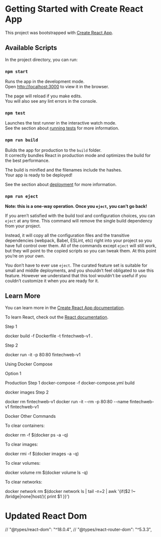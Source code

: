 # Getting Started with Create React App

This project was bootstrapped with [Create React App](https://github.com/facebook/create-react-app).

## Available Scripts

In the project directory, you can run:

### `npm start`

Runs the app in the development mode.\
Open [http://localhost:3000](http://localhost:3000) to view it in the browser.

The page will reload if you make edits.\
You will also see any lint errors in the console.

### `npm test`

Launches the test runner in the interactive watch mode.\
See the section about [running tests](https://facebook.github.io/create-react-app/docs/running-tests) for more information.

### `npm run build`

Builds the app for production to the `build` folder.\
It correctly bundles React in production mode and optimizes the build for the best performance.

The build is minified and the filenames include the hashes.\
Your app is ready to be deployed!

See the section about [deployment](https://facebook.github.io/create-react-app/docs/deployment) for more information.

### `npm run eject`

**Note: this is a one-way operation. Once you `eject`, you can’t go back!**

If you aren’t satisfied with the build tool and configuration choices, you can `eject` at any time. This command will remove the single build dependency from your project.

Instead, it will copy all the configuration files and the transitive dependencies (webpack, Babel, ESLint, etc) right into your project so you have full control over them. All of the commands except `eject` will still work, but they will point to the copied scripts so you can tweak them. At this point you’re on your own.

You don’t have to ever use `eject`. The curated feature set is suitable for small and middle deployments, and you shouldn’t feel obligated to use this feature. However we understand that this tool wouldn’t be useful if you couldn’t customize it when you are ready for it.

## Learn More

You can learn more in the [Create React App documentation](https://facebook.github.io/create-react-app/docs/getting-started).

To learn React, check out the [React documentation](https://reactjs.org/).



Step 1

docker build -f Dockerfile -t fintechweb-v1 .

Step 2

docker run -it -p 80:80 fintechweb-v1


Using Docker Compose

Option 1


Production
Step 1
docker-compose -f docker-compose.yml build

docker images
Step 2

docker rm fintechweb-v1 
docker run -it --rm -p 80:80 --name fintechweb-v1 fintechweb-v1


Docker Other Commands

To clear containers:

docker rm -f $(docker ps -a -q)

To clear images:

docker rmi -f $(docker images -a -q)

To clear volumes:

docker volume rm $(docker volume ls -q)

To clear networks:

docker network rm $(docker network ls | tail -n+2 | awk '{if($2 !~ /bridge|none|host/){ print $1 }}')

# Updated React Dom

// "@types/react-dom": "^18.0.4",
// "@types/react-router-dom": "^5.3.3",